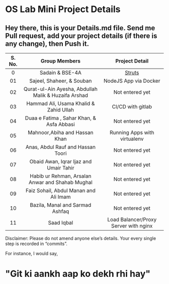 # OS Lab Mini Project Details

## Hey there, this is your Details.md file. Send me Pull request, add your project details (if there is any change), then Push it.

| S. No. |                    Group Members                     |                 Project Detail                  |
| :----: | :--------------------------------------------------: | :---------------------------------------------: |
|   0    |                   Sadain & BSE-4A                    | [Struts](https://github.com/sadainiqrar/struts) |
|   01   |              Sajeel, Shaheer, & Souban               |              NodeJS App via Docker              |
|   02   | Qurat-ul-Ain Ayesha, Abdullah Malik & Huzaifa Arshad |                 Not entered yet                 |
|   03   |        Hammad Ali, Usama Khalid & Zahid Ullah        |                CI/CD with gitlab                |
|   04   |      Duaa e Fatima , Sahar Khan, & Asfa Abbasi       |                 Not entered yet                 |
|   05   |            Mahnoor,Abiha and Hassan Khan             |                 Running Apps with virtualenv          |
|   06   |          Anas, Abdul Rauf and Hassan Toori           |                 Not entered yet                 |
|   07   |        Obaid Awan, Iqrar Ijaz and Umair Tahir        |                 Not entered yet                 |
|   08   |   Habib ur Rehman, Arsalan Anwar and Shahab Mughal   |                 Not entered yet                 |
|   09   |        Faiz Sohail, Abdul Manan and Ali Imam         |                 Not entered yet                 |
|   10   |           Bazila, Manal and Sarmad Ashfaq            |                 Not entered yet                 |
|   11   |                     Saad Iqbal                       |      Load Balancer/Proxy Server with nginx      |

Disclaimer: Please do not amend anyone else’s details. Your every single step is recorded in “commits”.

For instance, I would say,

# "Git ki aankh aap ko dekh rhi hay"
